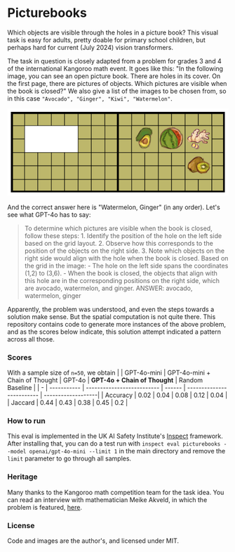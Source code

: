 # Picturebooks
Which objects are visible through the holes in a picture book? This visual task is easy for adults, pretty doable for primary school children, but perhaps hard for current (July 2024) vision transformers.

The task in question is closely adapted from a problem for grades 3 and 4 of the international Kangoroo math event. It goes like this: "In the following image, you can see an open picture book. There are holes in its cover. On the first page, there are pictures of objects. Which pictures are visible when the book is closed?" We also give a list of the images to be chosen from, so in this case `"Avocado", "Ginger", "Kiwi", "Watermelon"`.

![ ](https://github.com/file-acomplaint/picturebooks/blob/main/puzzles/plants-34.png?raw=true)

And the correct answer here is "Watermelon, Ginger" (in any order). Let's see what GPT-4o has to say:

> To determine which pictures are visible when the book is closed, follow these steps: 1. Identify the position of the hole on the left side based on the grid layout. 2. Observe how this corresponds to the position of the objects on the right side. 3. Note which objects on the right side would align with the hole when the book is closed. Based on the grid in the image: - The hole on the left side spans the coordinates (1,2) to (3,6). - When the book is closed, the objects that align with this hole are in the corresponding positions on the right side, which are avocado, watermelon, and ginger. ANSWER: avocado, watermelon, ginger

Apparently, the problem was understood, and even the steps towards a solution make sense. But the spatial computation is not quite there. This repository contains code to generate more instances of the above problem, and as the scores below indicate, this solution attempt indicated a pattern across all those.  

### Scores
With a sample size of `n=50`, we obtain
|  | GPT-4o-mini |  GPT-4o-mini + Chain of Thought | GPT-4o | **GPT-4o + Chain of Thought** | Random Baseline |
| - | ----------- | -------------------------- | ------ | ------------------------- | -------------------|
| Accuracy | 0.02 |  0.04 | 0.08 | 0.12 | 0.04 |
| Jaccard | 0.44 | 0.43 | 0.38 | 0.45 | 0.2 | 

### How to run
This eval is implemented in the UK AI Safety Institute's [Inspect](https://inspect.ai-safety-institute.org.uk) framework. After installing that, you can do a test run with `inspect eval picturebooks --model openai/gpt-4o-mini --limit 1` in the main directory and remove the `limit` parameter to go through all samples.

### Heritage
Many thanks to the Kangoroo math competition team for the task idea. You can read an interview with mathematician Meike Akveld, in which the problem is featured, [here](https://johnian.joh.cam.ac.uk/news/career-spotlight-meike-akveld/).

### License
Code and images are the author's, and licensed under MIT.
